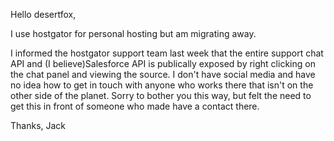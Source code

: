 Hello desertfox,

I use hostgator for personal hosting but am migrating away. 

I informed the hostgator support team last week that the entire support chat API and (I believe)Salesforce API is publically exposed by right clicking 
on the chat panel and viewing the source. 
I don't have social media and have no idea how to get in touch with anyone who works there that isn't on the other side of the planet. 
Sorry to bother you this way, but felt the need to get this in front of someone who made have a contact there. 

Thanks,
Jack
